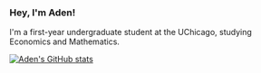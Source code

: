 ### Hey, I'm Aden!

I'm a first-year undergraduate student at the UChicago, studying Economics and Mathematics.

[![Aden's GitHub stats](https://github-readme-stats.vercel.app/api?username=AdenChen27)](https://github.com/AdenChen27/github-readme-stats)

<!--
**AdenChen27/AdenChen27** is a ✨ _special_ ✨ repository because its `README.md` (this file) appears on your GitHub profile.

Here are some ideas to get you started:

- 🔭 I’m currently working on ...
- 🌱 I’m currently learning ...
- 👯 I’m looking to collaborate on ...
- 🤔 I’m looking for help with ...
- 💬 Ask me about ...
- 📫 How to reach me: ...
- 😄 Pronouns: ...
- ⚡ Fun fact: ...
-->
